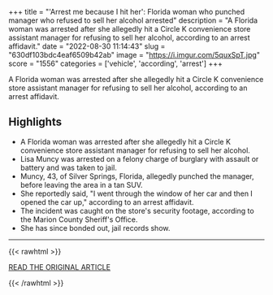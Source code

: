 +++
title = "'Arrest me because I hit her': Florida woman who punched manager who refused to sell her alcohol arrested"
description = "A Florida woman was arrested after she allegedly hit a Circle K convenience store assistant manager for refusing to sell her alcohol, according to an arrest affidavit."
date = "2022-08-30 11:14:43"
slug = "630df103bdc4eaf6509b42ab"
image = "https://i.imgur.com/5quxSpT.jpg"
score = "1556"
categories = ['vehicle', 'according', 'arrest']
+++

A Florida woman was arrested after she allegedly hit a Circle K convenience store assistant manager for refusing to sell her alcohol, according to an arrest affidavit.

## Highlights

- A Florida woman was arrested after she allegedly hit a Circle K convenience store assistant manager for refusing to sell her alcohol.
- Lisa Muncy was arrested on a felony charge of burglary with assault or battery and was taken to jail.
- Muncy, 43, of Silver Springs, Florida, allegedly punched the manager, before leaving the area in a tan SUV.
- She reportedly said, "I went through the window of her car and then I opened the car up," according to an arrest affidavit.
- The incident was caught on the store's security footage, according to the Marion County Sheriff's Office.
- She has since bonded out, jail records show.

---

{{< rawhtml >}}
  <p class="article-category">
    <a target="_blank" href="https://www.fox35orlando.com/news/arrest-me-because-i-hit-her-florida-woman-hits-circle-k-manager-who-wouldnt-sell-her-alcohol-report-says">READ THE ORIGINAL ARTICLE</a>
  </p>
{{< /rawhtml >}}
